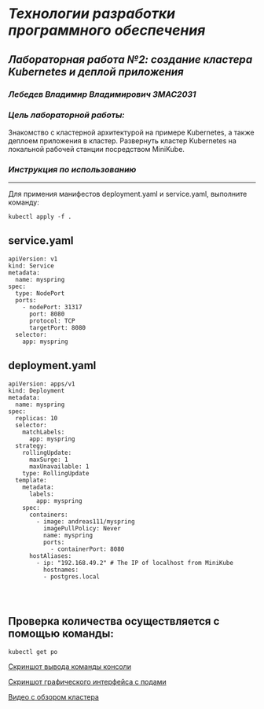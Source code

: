 # *Технологии разработки программного обеспечения*
## *Лабораторная работа №2: создание кластера Kubernetes и деплой приложения*
### *Лебедев Владимир Владимирович ЗМАС2031*
### *Цель лабораторной работы:*

Знакомство с кластерной архитектурой на примере Kubernetes, а также деплоем приложения в кластер.
Развернуть кластер Kubernetes на локальной рабочей станции посредством MiniKube.

### *Инструкция по использованию*

---

Для примения манифестов deployment.yaml и service.yaml, выполните  команду:
 
 
  `kubectl apply -f .`

## service.yaml

```
apiVersion: v1
kind: Service
metadata:
  name: myspring
spec:
  type: NodePort
  ports:
    - nodePort: 31317
      port: 8080
      protocol: TCP
      targetPort: 8080
  selector:
    app: myspring

```

## deployment.yaml

```
apiVersion: apps/v1
kind: Deployment
metadata:
  name: myspring
spec:
  replicas: 10
  selector:
    matchLabels:
      app: myspring
  strategy:
    rollingUpdate:
      maxSurge: 1
      maxUnavailable: 1
    type: RollingUpdate
  template:
    metadata:
      labels:
        app: myspring
    spec:
      containers:
        - image: andreas111/myspring
          imagePullPolicy: Never
          name: myspring
          ports:
            - containerPort: 8080
      hostAliases:
        - ip: "192.168.49.2" # The IP of localhost from MiniKube
          hostnames:
          - postgres.local

   
          
```

## Проверка  количества осуществляется с помощью команды:

   `kubectl get po`
    
 [Скриншот вывода команды консоли](https://github.com/vovan13347/lab/tree/main/kuberneteslab/pods.jpg)


[Скриншот графического интерфейса с подами](https://github.com/vovan13347/lab/tree/main/kuberneteslab/podslistgraph.jpg)

[Видео с обзором кластера ](https://github.com/vovan13347/lab/blob/main/kuberneteslab/kubernetes.mp4)






